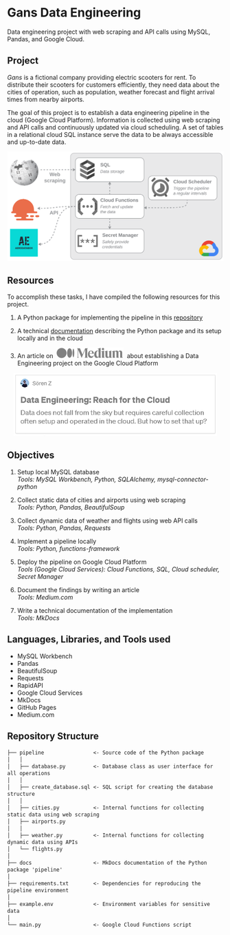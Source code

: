 # Gans Data Engineering

Data engineering project with web scraping and API calls using MySQL, Pandas, and Google Cloud.

## Project

*Gans* is a fictional company providing electric scooters for rent.
To distribute their scooters for customers efficiently, they need data about the cities of operation, such as population, weather forecast and flight arrival times from nearby airports.

The goal of this project is to establish a data engineering pipeline in the cloud (Google Cloud Platform).
Information is collected using web scraping and API calls and continuously updated via cloud scheduling.
A set of tables in a relational cloud SQL instance serve the data to be always accessible and up-to-date data.

<div align="center">
  <picture>
    <img alt="Pipeline" width="600" src="docs/docs/img/pipeline.svg">
  </picture>
</div>

## Resources

To accomplish these tasks, I have compiled the following resources for this project.

1. A Python package for implementing the pipeline in this [repository](https://github.com/szapp/GansDataEngineering)

2. A technical [documentation](https://szapp.github.io/GansDataEngineering/) describing the Python package and its setup locally and in the cloud

3. An article on &nbsp;[![Medium.com](docs/docs/img/medium.svg)](https://medium.com/p/e9d8618641ab)&nbsp; about establishing a Data Engineering project on the Google Cloud Platform

<div align="center">
  <a href="https://medium.com/p/e9d8618641ab">
    <img alt="Medium article" src="docs/docs/img/article.png">
  </a>
</div>

## Objectives

1. Setup local MySQL database  
   *Tools: MySQL Workbench, Python, SQLAlchemy, mysql-connector-python*
   
1. Collect static data of cities and airports using web scraping  
   *Tools: Python, Pandas, BeautifulSoup*
   
1. Collect dynamic data of weather and flights using web API calls  
   *Tools: Python, Pandas, Requests*
   
1. Implement a pipeline locally  
   *Tools: Python, functions-framework*
   
1. Deploy the pipeline on Google Cloud Platform  
   *Tools (Google Cloud Services): Cloud Functions, SQL, Cloud scheduler, Secret Manager*
   
1. Document the findings by writing an article  
   *Tools: Medium.com*
   
1. Write a technical documentation of the implementation  
   *Tools: MkDocs*

## Languages, Libraries, and Tools used

- MySQL Workbench
- Pandas
- BeautifulSoup
- Requests
- RapidAPI
- Google Cloud Services
- MkDocs
- GitHub Pages
- Medium.com

## Repository Structure

```
├── pipeline                <- Source code of the Python package
│   │
│   ├── database.py         <- Database class as user interface for all operations
│   │
│   ├── create_database.sql <- SQL script for creating the database structure
│   │
│   ├── cities.py           <- Internal functions for collecting static data using web scraping
│   ├── airports.py
│   │
│   ├── weather.py          <- Internal functions for collecting dynamic data using APIs
│   └── flights.py
│   
├── docs                    <- MkDocs documentation of the Python package 'pipeline'
│
├── requirements.txt        <- Dependencies for reproducing the pipeline environment
│
├── example.env             <- Environment variables for sensitive data
│
└── main.py                 <- Google Cloud Functions script
```
